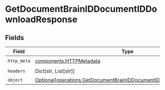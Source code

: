 # GetDocumentBrainIDDocumentIDDownloadResponse


## Fields

| Field                                                                                                                                                | Type                                                                                                                                                 | Required                                                                                                                                             | Description                                                                                                                                          |
| ---------------------------------------------------------------------------------------------------------------------------------------------------- | ---------------------------------------------------------------------------------------------------------------------------------------------------- | ---------------------------------------------------------------------------------------------------------------------------------------------------- | ---------------------------------------------------------------------------------------------------------------------------------------------------- |
| `http_meta`                                                                                                                                          | [components.HTTPMetadata](../../models/components/httpmetadata.md)                                                                                   | :heavy_check_mark:                                                                                                                                   | N/A                                                                                                                                                  |
| `headers`                                                                                                                                            | Dict[str, List[*str*]]                                                                                                                               | :heavy_check_mark:                                                                                                                                   | N/A                                                                                                                                                  |
| `object`                                                                                                                                             | [Optional[operations.GetDocumentBrainIDDocumentIDDownloadResponseBody]](../../models/operations/getdocumentbrainiddocumentiddownloadresponsebody.md) | :heavy_minus_sign:                                                                                                                                   | OK                                                                                                                                                   |